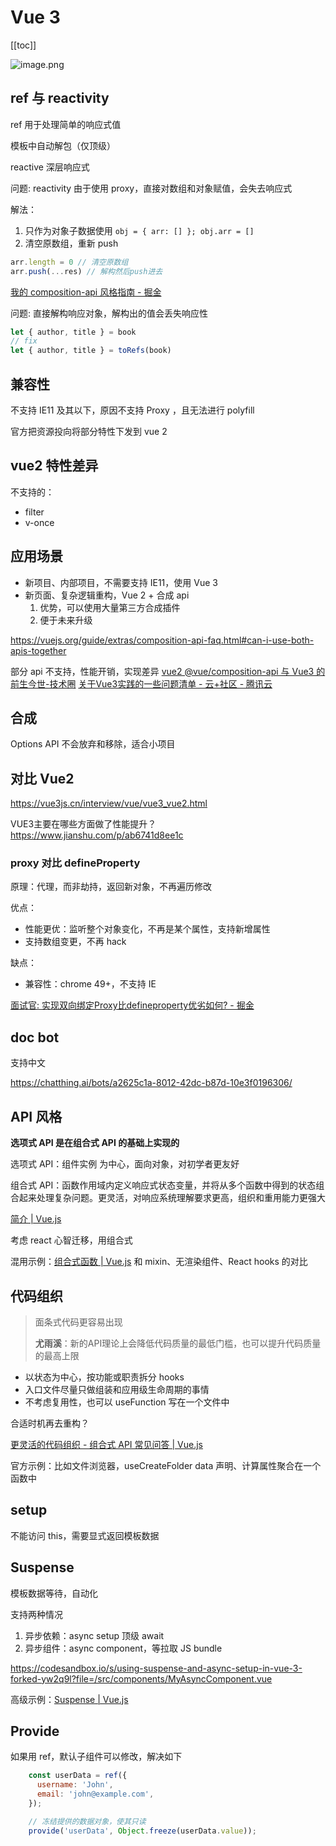 # Vue 3
[[toc]]

![image.png](https://img.oaker.bid/?url=http://tvax1.sinaimg.cn/mw690/4e5d3ea7ly1hhzulm48rwj235s1xuqv5.jpg)

## ref 与 reactivity

ref 用于处理简单的响应式值

模板中自动解包（仅顶级）

reactive 深层响应式

问题: reactivity 由于使用 proxy，直接对数组和对象赋值，会失去响应式

解法：
1. 只作为对象子数据使用 `obj = { arr: [] }; obj.arr = []`
2. 清空原数组，重新 push
```js
arr.length = 0 // 清空原数组
arr.push(...res) // 解构然后push进去
```

[我的 composition-api 风格指南 - 掘金](https://juejin.cn/post/7044154218977951758)

问题: 直接解构响应对象，解构出的值会丢失响应性
```js
let { author, title } = book
// fix
let { author, title } = toRefs(book)
```

## 兼容性

不支持 IE11 及其以下，原因不支持 Proxy ，且无法进行 polyfill

官方把资源投向将部分特性下发到 vue 2

## vue2 特性差异

不支持的：
- filter
- v-once

## 应用场景

- 新项目、内部项目，不需要支持 IE11，使用 Vue 3
- 新页面、复杂逻辑重构，Vue 2 + 合成 api
    1. 优势，可以使用大量第三方合成插件
    2. 便于未来升级

https://vuejs.org/guide/extras/composition-api-faq.html#can-i-use-both-apis-together

部分 api 不支持，性能开销，实现差异
[vue2 @vue/composition-api 与 Vue3 的前生今世-技术圈](https://jishuin.proginn.com/p/763bfbd68836)
[关于Vue3实践的一些问题清单 - 云+社区 - 腾讯云](https://cloud.tencent.com/developer/article/1893083)

## 合成

Options API 不会放弃和移除，适合小项目

## 对比 Vue2

https://vue3js.cn/interview/vue/vue3_vue2.html

VUE3主要在哪些方面做了性能提升？https://www.jianshu.com/p/ab6741d8ee1c


### proxy 对比 defineProperty

原理：代理，而非劫持，返回新对象，不再遍历修改

优点：
- 性能更优：监听整个对象变化，不再是某个属性，支持新增属性
- 支持数组变更，不再 hack

缺点：
- 兼容性：chrome 49+，不支持 IE

[面试官: 实现双向绑定Proxy比defineproperty优劣如何? - 掘金](https://juejin.im/post/6844903601416978439)


## doc bot

支持中文

https://chatthing.ai/bots/a2625c1a-8012-42dc-b87d-10e3f0196306/

## API 风格

**选项式 API 是在组合式 API 的基础上实现的**

选项式 API：组件实例 为中心，面向对象，对初学者更友好

组合式 API：函数作用域内定义响应式状态变量，并将从多个函数中得到的状态组合起来处理复杂问题。更灵活，对响应系统理解要求更高，组织和重用能力更强大

[简介 | Vue.js](https://cn.vuejs.org/guide/introduction.html#api-styles)

考虑 react 心智迁移，用组合式

混用示例：[组合式函数 | Vue.js](https://cn.vuejs.org/guide/reusability/composables.html#using-composables-in-options-api)
和 mixin、无渲染组件、React hooks 的对比

## 代码组织

> 面条式代码更容易出现
> 
> **尤雨溪**：新的API理论上会降低代码质量的最低门槛，也可以提升代码质量的最高上限

- 以状态为中心，按功能或职责拆分 hooks
- 入口文件尽量只做组装和应用级生命周期的事情
- 不考虑复用性，也可以 useFunction 写在一个文件中

合适时机再去重构？


[更灵活的代码组织 - 组合式 API 常见问答 | Vue.js](https://cn.vuejs.org/guide/extras/composition-api-faq.html#more-flexible-code-organization)

官方示例：比如文件浏览器，useCreateFolder  data 声明、计算属性聚合在一个函数中

## setup

不能访问 this，需要显式返回模板数据

## Suspense

模板数据等待，自动化

支持两种情况
1. 异步依赖：async setup 顶级 await
2. 异步组件：async component，等拉取 JS bundle

https://codesandbox.io/s/using-suspense-and-async-setup-in-vue-3-forked-yw2q9l?file=/src/components/MyAsyncComponent.vue

高级示例：[Suspense | Vue.js](https://vuejs.org/guide/built-ins/suspense.html#combining-with-other-components)

## Provide

如果用 ref，默认子组件可以修改，解决如下

```js
    const userData = ref({
      username: 'John',
      email: 'john@example.com',
    });

    // 冻结提供的数据对象，使其只读
    provide('userData', Object.freeze(userData.value));
```